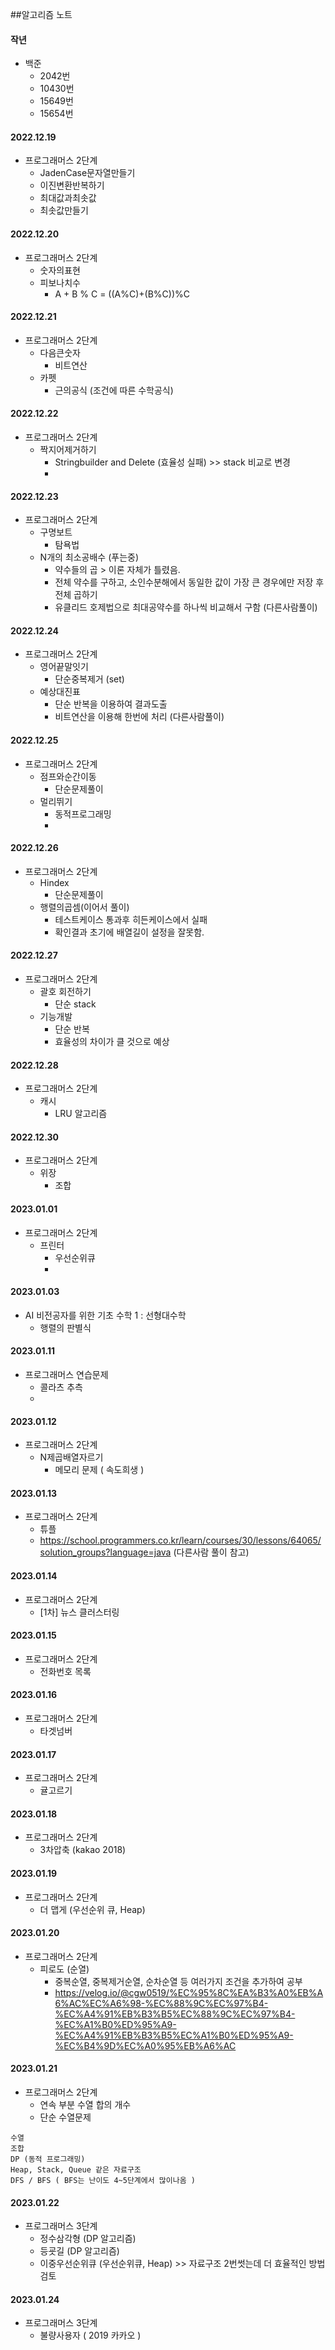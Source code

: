 ##알고리즘 노트

#### 작년
- 백준
  - 2042번
  - 10430번
  - 15649번
  - 15654번 

#### 2022.12.19
- 프로그래머스 2단계
  - JadenCase문자열만들기
  - 이진변환반복하기
  - 최대값과최솟값
  - 최솟값만들기

#### 2022.12.20
- 프로그래머스 2단계
  - 숫자의표현 
  - 피보나치수
    - A + B % C = ((A%C)+(B%C))%C

#### 2022.12.21
- 프로그래머스 2단계
  - 다음큰숫자
    - 비트연산
  - 카펫
    - 근의공식 (조건에 따른 수학공식)

#### 2022.12.22
- 프로그래머스 2단계
  - 짝지어제거하기
    - Stringbuilder and Delete (효율성 실패) >> stack 비교로 변경
    - 
#### 2022.12.23
- 프로그래머스 2단계
  - 구명보트
    - 탐욕법
  - N개의 최소공배수 (푸는중)
    - 약수들의 곱 > 이론 자체가 틀렸음.
    - 전체 약수를 구하고, 소인수분해에서 동일한 값이 가장 큰 경우에만 저장 후 전체 곱하기
    - 유클리드 호제법으로 최대공약수를 하나씩 비교해서 구함 (다른사람풀이)

#### 2022.12.24
- 프로그래머스 2단계
  - 영어끝말잇기
    - 단순중복제거 (set)
  - 예상대진표
    - 단순 반복을 이용하여 결과도출
    - 비트연산을 이용해 한번에 처리 (다른사람풀이)

#### 2022.12.25
- 프로그래머스 2단계
  - 점프와순간이동
    - 단순문제풀이
  - 멀리뛰기
    - 동적프로그래밍
    - 
#### 2022.12.26
- 프로그래머스 2단계
  - Hindex
    - 단순문제풀이
  - 행렬의곱셈(이어서 풀이)
    - 테스트케이스 통과후 히든케이스에서 실패
    - 확인결과 초기에 배열길이 설정을 잘못함.

#### 2022.12.27
- 프로그래머스 2단계
  - 괄호 회전하기
    - 단순 stack
  - 기능개발
    - 단순 반복
    - 효율성의 차이가 클 것으로 예상

#### 2022.12.28
- 프로그래머스 2단계
  - 캐시
    - LRU 알고리즘
     
#### 2022.12.30
- 프로그래머스 2단계
  - 위장
    - 조합 

#### 2023.01.01
- 프로그래머스 2단계
  - 프린터
    - 우선순위큐
    -
#### 2023.01.03
- AI 비전공자를 위한 기초 수학 1 : 선형대수학
  - 행렬의 판별식

#### 2023.01.11
- 프로그래머스 연습문제
  - 콜라츠 추측
  -
#### 2023.01.12
- 프로그래머스 2단계
  - N제곱배열자르기
    - 메모리 문제 ( 속도희생 )
    
#### 2023.01.13
- 프로그래머스 2단계
  - 튜플 
  - https://school.programmers.co.kr/learn/courses/30/lessons/64065/solution_groups?language=java (다른사람 풀이 참고)

#### 2023.01.14
- 프로그래머스 2단계
  - [1차] 뉴스 클러스터링
  
#### 2023.01.15
- 프로그래머스 2단계
  - 전화번호 목록

#### 2023.01.16
- 프로그래머스 2단계
  - 타겟넘버

#### 2023.01.17
- 프로그래머스 2단계
  - 귤고르기

#### 2023.01.18
- 프로그래머스 2단계
  - 3차압축 (kakao 2018)

#### 2023.01.19
- 프로그래머스 2단계
  - 더 맵게 (우선순위 큐, Heap)

#### 2023.01.20
- 프로그래머스 2단계
  - 피로도 (순열)
    - 중복순열, 중복제거순열, 순차순열 등 여러가지 조건을 추가하여 공부
    - https://velog.io/@cgw0519/%EC%95%8C%EA%B3%A0%EB%A6%AC%EC%A6%98-%EC%88%9C%EC%97%B4-%EC%A4%91%EB%B3%B5%EC%88%9C%EC%97%B4-%EC%A1%B0%ED%95%A9-%EC%A4%91%EB%B3%B5%EC%A1%B0%ED%95%A9-%EC%B4%9D%EC%A0%95%EB%A6%AC

#### 2023.01.21
- 프로그래머스 2단계
  - 연속 부분 수열 합의 개수
  - 단순 수열문제
 
```text
수열
조합
DP (동적 프로그래밍)
Heap, Stack, Queue 같은 자료구조
DFS / BFS ( BFS는 난이도 4~5단계에서 많이나옴 )
```

#### 2023.01.22
- 프로그래머스 3단계
  - 정수삼각형 (DP 알고리즘)
  - 등굣길 (DP 알고리즘)
  - 이중우선순위큐 (우선순위큐, Heap) >> 자료구조 2번썻는데 더 효율적인 방법 검토

#### 2023.01.24
- 프로그래머스 3단계
  - 불량사용자 ( 2019 카카오 )